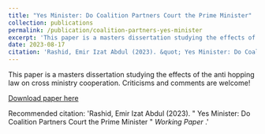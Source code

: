 ```yaml
---
title: "Yes Minister: Do Coalition Partners Court the Prime Minister"
collection: publications
permalink: /publication/coalition-partners-yes-minister
excerpt: 'This paper is a masters dissertation studying the effects of the anti hopping law on cross ministry cooperation'
date: 2023-08-17
citation: 'Rashid, Emir Izat Abdul (2023). &quot; Yes Minister: Do Coalition Partners Court the Prime Minister &quot; <i> Working Paper </i>.'
---
```

This paper is a masters dissertation studying the effects of the anti hopping law on cross ministry cooperation. Criticisms and comments are welcome!

[Download paper here](https://emirizatrashid.github.io/files/lse_dissertation.pdf)

Recommended citation: 'Rashid, Emir Izat Abdul (2023). &quot; Yes Minister: Do Coalition Partners Court the Prime Minister &quot; <i> Working Paper </i>.'
